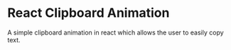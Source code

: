 # React Clipboard Animation

A simple clipboard animation in react which allows the user to easily copy text.
